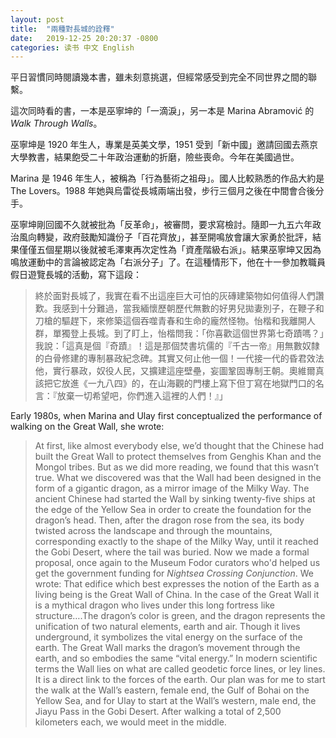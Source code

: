 ```yaml
---
layout: post
title:  "兩種對長城的詮釋"
date:   2019-12-25 20:20:37 -0800
categories: 读书 中文 English
---
```

平日習慣同時閱讀幾本書，雖未刻意挑選，但經常感受到完全不同世界之間的聯繫。

這次同時看的書，一本是巫寧坤的「一滴淚」，另一本是 Marina Abramović 的 *Walk Through Walls*。

巫寧坤是 1920 年生人，專業是英美文學，1951 受到「新中國」邀請回國去燕京大學教書，結果飽受二十年政治運動的折磨，險些喪命。今年在美國過世。

Marina 是 1946 年生人，被稱為「行為藝術之祖母」。國人比較熟悉的作品大約是 The Lovers。1988 年她與烏雷從長城兩端出發，步行三個月之後在中間會合後分手。

巫寧坤剛回國不久就被批為「反革命」，被審問，要求寫檢討。隨即一九五六年政治風向轉變，政府鼓勵知識份子「百花齊放」，甚至開鳴放會讓大家勇於批評，結果僅僅五個星期以後就被毛澤東再次定性為「資產階級右派」。結果巫寧坤又因為鳴放運動中的言論被認定為「右派分子」了。在這種情形下，他在十一參加教職員假日遊覽長城的活動，寫下這段：

> 終於面對長城了，我實在看不出這座巨大可怕的灰磚建築物如何值得人們讚歎。我感到十分難過，當我緬懷歷朝歷代無數的好男兒拋妻別子，在鞭子和刀槍的驅趕下，來修築這個吞噬青春和生命的龐然怪物。怡楷和我離開人群，單獨登上長城。到了盯上，怡楷問我：「你喜歡這個世界第七奇蹟嗎？」我說：「這真是個『奇蹟』！這是那個焚書坑儒的『千古一帝』用無數奴隸的白骨修建的專制暴政紀念碑。其實又何止他一個！一代接一代的昏君效法他，實行暴政，奴役人民，又擴建這座壁壘，妄圖鞏固專制王朝。奧維爾真該把它放進《一九八四》的，在山海觀的門樓上寫下但丁寫在地獄門口的名言：『放棄一切希望吧，你們進入這裡的人們！』」

Early 1980s, when Marina and Ulay first conceptualized the performance of walking on the Great Wall, she wrote:

> At first, like almost everybody else, we’d thought that the Chinese had built the Great Wall to protect themselves from Genghis Khan and the Mongol tribes. But as we did more reading, we found that this wasn’t true. What we discovered was that the Wall had been designed in the form of a gigantic dragon, as a mirror image of the Milky Way. The ancient Chinese had started the Wall by sinking twenty-five ships at the edge of the Yellow Sea in order to create the foundation for the dragon’s head. Then, after the dragon rose from the sea, its body twisted across the landscape and through the mountains, corresponding exactly to the shape of the Milky Way, until it reached the Gobi Desert, where the tail was buried.
> Now we made a formal proposal, once again to the Museum Fodor curators who'd helped us get the government funding for *Nightsea Crossing Conjunction*.
> We wrote:
> That edifice which best expresses the notion of the Earth as a living being is the Great Wall of China. In the case of the Great Wall it is a mythical dragon who lives under this long fortress like structure….The dragon’s color is green, and the dragon represents the unification of two natural elements, earth and air. Though it lives underground, it symbolizes the vital energy on the surface of the earth. The Great Wall marks the dragon’s movement through the earth, and so embodies the same “vital energy.” In modern scientific terms the Wall lies on what are called geodetic force lines, or ley lines. It is a direct link to the forces of the earth.
> Our plan was for me to start the walk at the Wall’s eastern, female end, the Gulf of Bohai on the Yellow Sea, and for Ulay to start at the Wall’s western, male end, the Jiayu Pass in the Gobi Desert. After walking a total of 2,500 kilometers each, we would meet in the middle.
